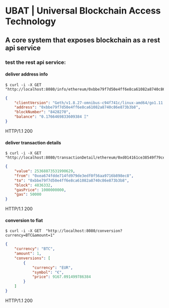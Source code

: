 # UBAT | Universal Blockchain Access Technology

## A core system that exposes blockchain as a rest api service

### test the rest api service:

#### deliver address info 

```shell script
$ curl -i -X GET  "http://localhost:8080/info/ethereum/0xbbe79f7d50e4ff6e8ca61082a8740c86e873b3b8"
```
```json
{
    "clientVersion": "Geth/v1.8.27-omnibus-c94f741c/linux-amd64/go1.11.1",
    "address": "0xbbe79f7d50e4ff6e8ca61082a8740c86e873b3b8",
    "blockNumber": "8428270",
    "balance": "0.1766469833609384 Ξ"
}
```
HTTP/1.1 200

#### deliver transaction details

```shell script
$ curl -i -X GET  "http://localhost:8080/transactionDetail/ethereum/0xd014161ce38549f79ceee8cfbcede920726fe8b50ea748b72a1cff65330158c4"
```
```json
{
    "value": 25368873531990629,
    "from": "0xea674fdde714fd979de3edf0f56aa9716b898ec8",
    "to": "0xbbe79f7d50e4ff6e8ca61082a8740c86e873b3b8",
    "block": 4836332,
    "gasPrice": 1000000000,
    "gas": 50000
}
```
HTTP/1.1 200

#### conversion to fiat

```shell script
$ curl -i -X GET  "http://localhost:8080/conversion?currency=BTC&amount=1"
```
```json
{
    "currency": "BTC",
    "amount": 1,
    "conversions": [
        {
            "currency": "EUR",
            "symbol": "€",
            "price": 9167.091499786384
        }
    ]
}
```
HTTP/1.1 200
